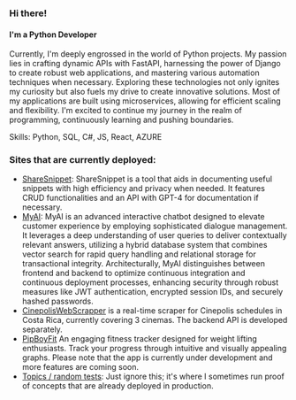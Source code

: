 ### Hi there!
#### I'm a Python Developer
Currently, I'm deeply engrossed in the world of Python projects. My passion lies in crafting dynamic APIs with FastAPI, harnessing the power of Django to create robust web applications, and mastering various automation techniques when necessary. Exploring these technologies not only ignites my curiosity but also fuels my drive to create innovative solutions. Most of my applications are built using microservices, allowing for efficient scaling and flexibility. I'm excited to continue my journey in the realm of programming, continuously learning and pushing boundaries.

Skills: Python, SQL, C#, JS, React, AZURE

### Sites that are currently deployed:

- [ShareSnippet](https://www.sharesnippet.com): ShareSnippet is a tool that aids in documenting useful snippets with high efficiency and privacy when needed. It features CRUD functionalities and an API with GPT-4 for documentation if necessary.
- [MyAI](https://myaiui.azurewebsites.net/): MyAI is an advanced interactive chatbot designed to elevate customer experience by employing sophisticated dialogue management. It leverages a deep understanding of user queries to deliver contextually relevant answers, utilizing a hybrid database system that combines vector search for rapid query handling and relational storage for transactional integrity. Architecturally, MyAI distinguishes between frontend and backend to optimize continuous integration and continuous deployment processes, enhancing security through robust measures like JWT authentication, encrypted session IDs, and securely hashed passwords.
- [CinepolisWebScrapper](https://cinepolisscrapperui.azurewebsites.net/) is a real-time scraper for Cinepolis schedules in Costa Rica, currently covering 3 cinemas.
  The backend API is developed separately.
- [PipBoyFit](https://pipboyfit.azurewebsites.net/) An engaging fitness tracker designed for weight lifting enthusiasts. Track your progress through intuitive and visually appealing graphs. Please note that the app is currently under development and more features are coming soon.
- [Topics / random tests](https://topics-drc4.onrender.com/): Just ignore this; it's where I sometimes run proof of concepts that are already deployed in production.


